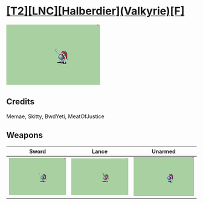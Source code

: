 # [\[T2\]\[LNC\]\[Halberdier\]\(Valkyrie\)\[F\]](./)

<img src="./1.%20Sword/Sword_000.png" alt="[T2][LNC][Halberdier](Valkyrie)[F] standing" />

## Credits

Memae, Skitty, BwdYeti, MeatOfJustice

## Weapons


|Sword |Lance |Unarmed |
|  :---: | :---: | :---: |
| <img alt="Sword animation" src="./1.%20Sword/Sword.gif" /> | <img alt="Lance animation" src="./2.%20Lance/Lance.gif" /> | <img alt="Unarmed animation" src="./8.%20Unarmed/Unarmed.gif" /> |
